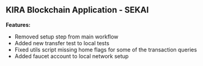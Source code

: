 ## KIRA Blockchain Application - SEKAI

**Features:**

- Removed setup step from main workflow
- Added new transfer test to local tests
- Fixed utils script missing home flags for some of the transaction queries
- Added faucet account to local network setup